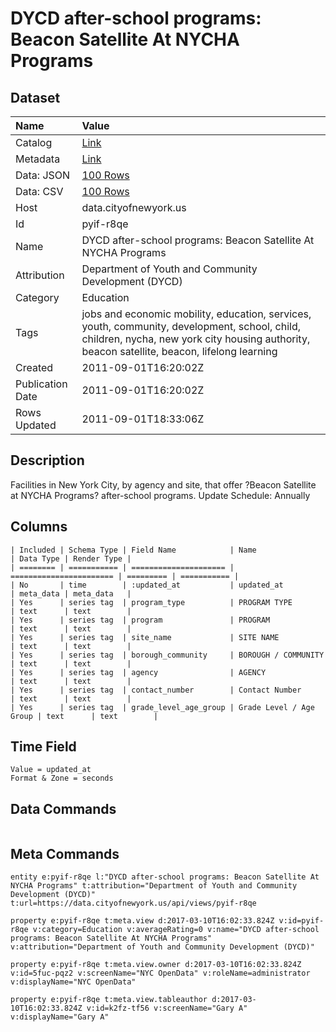 # DYCD after-school programs: Beacon Satellite At NYCHA Programs

## Dataset

| Name | Value |
| :--- | :---- |
| Catalog | [Link](https://catalog.data.gov/dataset/dycd-after-school-programs-beacon-satellite-at-nycha-programs-e7307) |
| Metadata | [Link](https://data.cityofnewyork.us/api/views/pyif-r8qe) |
| Data: JSON | [100 Rows](https://data.cityofnewyork.us/api/views/pyif-r8qe/rows.json?max_rows=100) |
| Data: CSV | [100 Rows](https://data.cityofnewyork.us/api/views/pyif-r8qe/rows.csv?max_rows=100) |
| Host | data.cityofnewyork.us |
| Id | pyif-r8qe |
| Name | DYCD after-school programs: Beacon Satellite At NYCHA Programs |
| Attribution | Department of Youth and Community Development (DYCD) |
| Category | Education |
| Tags | jobs and economic mobility, education, services, youth, community, development, school, child, children, nycha, new york city housing authority, beacon satellite, beacon, lifelong learning |
| Created | 2011-09-01T16:20:02Z |
| Publication Date | 2011-09-01T16:20:02Z |
| Rows Updated | 2011-09-01T18:33:06Z |

## Description

Facilities in New York City, by agency and site, that offer ?Beacon Satellite at NYCHA Programs? after-school programs. Update Schedule: Annually

## Columns

```ls
| Included | Schema Type | Field Name            | Name                    | Data Type | Render Type |
| ======== | =========== | ===================== | ======================= | ========= | =========== |
| No       | time        | :updated_at           | updated_at              | meta_data | meta_data   |
| Yes      | series tag  | program_type          | PROGRAM TYPE            | text      | text        |
| Yes      | series tag  | program               | PROGRAM                 | text      | text        |
| Yes      | series tag  | site_name             | SITE NAME               | text      | text        |
| Yes      | series tag  | borough_community     | BOROUGH / COMMUNITY     | text      | text        |
| Yes      | series tag  | agency                | AGENCY                  | text      | text        |
| Yes      | series tag  | contact_number        | Contact Number          | text      | text        |
| Yes      | series tag  | grade_level_age_group | Grade Level / Age Group | text      | text        |
```

## Time Field

```ls
Value = updated_at
Format & Zone = seconds
```

## Data Commands

```ls
```

## Meta Commands

```ls
entity e:pyif-r8qe l:"DYCD after-school programs: Beacon Satellite At NYCHA Programs" t:attribution="Department of Youth and Community Development (DYCD)" t:url=https://data.cityofnewyork.us/api/views/pyif-r8qe

property e:pyif-r8qe t:meta.view d:2017-03-10T16:02:33.824Z v:id=pyif-r8qe v:category=Education v:averageRating=0 v:name="DYCD after-school programs: Beacon Satellite At NYCHA Programs" v:attribution="Department of Youth and Community Development (DYCD)"

property e:pyif-r8qe t:meta.view.owner d:2017-03-10T16:02:33.824Z v:id=5fuc-pqz2 v:screenName="NYC OpenData" v:roleName=administrator v:displayName="NYC OpenData"

property e:pyif-r8qe t:meta.view.tableauthor d:2017-03-10T16:02:33.824Z v:id=k2fz-tf56 v:screenName="Gary A" v:displayName="Gary A"
```